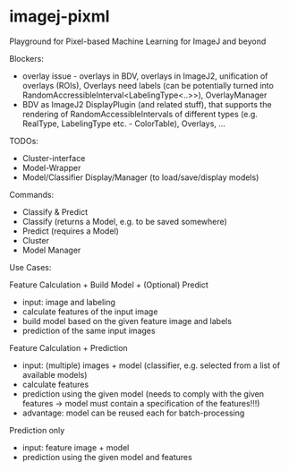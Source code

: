 # imagej-pixml
Playground for Pixel-based Machine Learning for ImageJ and beyond


Blockers:
- overlay issue - overlays in BDV, overlays in ImageJ2, unification of overlays (ROIs), Overlays need labels (can be potentially turned into RandomAccressibleInterval<LabelingType<..>>), OverlayManager
- BDV as ImageJ2 DisplayPlugin (and related stuff), that supports the rendering of RandomAccessibleIntervals of different types (e.g. RealType, LabelingType etc. - ColorTable), Overlays, ...

TODOs:
- Cluster-interface
- Model-Wrapper
- Model/Classifier Display/Manager (to load/save/display models)


Commands:
- Classify & Predict
- Classify (returns a Model, e.g. to be saved somewhere)
- Predict (requires a Model)
- Cluster
- Model Manager


Use Cases:

Feature Calculation + Build Model + (Optional) Predict
- input: image and labeling
- calculate features of the input image
- build model based on the given feature image and labels
- prediction of the same input images

Feature Calculation + Prediction
- input: (multiple) images + model (classifier, e.g. selected from a list of available models)
- calculate features
- prediction using the given model (needs to comply with the given features -> model must contain a specification of the features!!!)
- advantage: model can be reused each for batch-processing

Prediction only
- input: feature image + model
- prediction using the given model and features
